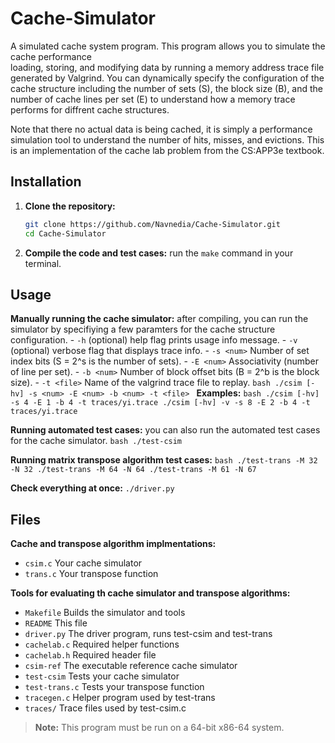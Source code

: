 # Cache-Simulator

A simulated cache system program. This program allows you to simulate the cache performance   
loading, storing, and modifying data by running a memory address trace file generated by Valgrind.
You can dynamically specify the configuration of the cache structure including the number 
of sets (S), the block size (B), and the number of cache lines per set (E) to understand how
a memory trace performs for diffrent cache structures.

Note that there no actual data is being cached, it is simply a performance simulation tool to
understand the number of hits, misses, and evictions. This is an implementation of the cache
lab problem from the CS:APP3e textbook.


## Installation

1. **Clone the repository:**
	```bash
	git clone https://github.com/Navnedia/Cache-Simulator.git
	cd Cache-Simulator
	```

2. **Compile the code and test cases:** run the `make` command in your terminal.


## Usage

**Manually running the cache simulator:** after compiling, you can run the simulator by specifiying a few
paramters for the cache structure configuration.
	- `-h` (optional) help flag prints usage info message.
	- `-v` (optional) verbose flag that displays trace info.
	- `-s <num>` Number of set index bits (S = 2^s is the number of sets).
	- `-E <num>` Associativity (number of line per set).
	- `-b <num>` Number of block offset bits (B = 2^b is the block size).
	- `-t <file>` Name of the valgrind trace file to replay.
	```bash
	./csim [-hv] -s <num> -E <num> -b <num> -t <file>
	```
	**Examples:** 
	```bash
	./csim [-hv] -s 4 -E 1 -b 4 -t traces/yi.trace
	./csim [-hv] -v -s 8 -E 2 -b 4 -t traces/yi.trace
	```

**Running automated test cases:** you can also run the automated test cases for the cache simulator.
	```bash
	./test-csim
	```

**Running matrix transpose algorithm test cases:**
	```bash
	./test-trans -M 32 -N 32
	./test-trans -M 64 -N 64
	./test-trans -M 61 -N 67
	```

**Check everything at once:** `./driver.py`


## Files

**Cache and transpose algorithm implmentations:**
- `csim.c` Your cache simulator
- `trans.c` Your transpose function

**Tools for evaluating th cache simulator and transpose algorithms:**
- `Makefile` Builds the simulator and tools
- `README` This file
- `driver.py` The driver program, runs test-csim and test-trans
- `cachelab.c` Required helper functions
- `cachelab.h` Required header file
- `csim-ref` The executable reference cache simulator
- `test-csim` Tests your cache simulator
- `test-trans.c` Tests your transpose function
- `tracegen.c` Helper program used by test-trans
- `traces/` Trace files used by test-csim.c


> **Note:** This program must be run on a 64-bit x86-64 system.
